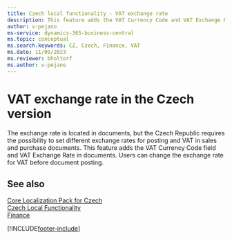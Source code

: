 ```yaml
---
title: Czech local functionality - VAT exchange rate
description: This feature adds the VAT Currency Code and VAT Exchange Rate fields in documents in the Czech version of Business Central.
author: v-pejano
ms-service: dynamics-365-business-central
ms.topic: conceptual
ms.search.keywords: CZ, Czech, Finance, VAT
ms.date: 11/09/2023
ms.reviewer: bholtorf
ms.author: v-pejano
---
```


# VAT exchange rate in the Czech version

The exchange rate is located in documents, but the Czech Republic requires the possibility to set different exchange rates for posting and VAT in sales and purchase documents. This feature adds the VAT Currency Code field and VAT Exchange Rate in documents. Users can change the exchange rate for VAT before document posting.

## See also

[Core Localization Pack for Czech](ui-extensions-core-localization-pack-cz.md)  
[Czech Local Functionality](czech-local-functionality.md)  
[Finance](../../finance.md)  


[!INCLUDE[footer-include](../../includes/footer-banner.md)]